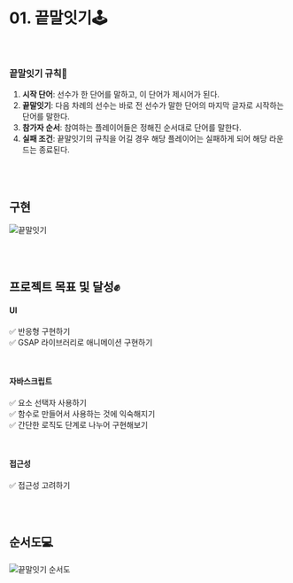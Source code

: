 
# 01. 끝말잇기🕹

<br/>

### 끝말잇기 규칙📌
1. **시작 단어**: 선수가 한 단어를 말하고, 이 단어가 제시어가 된다.
2. **끝말잇기**: 다음 차례의 선수는 바로 전 선수가 말한 단어의 마지막 글자로 시작하는 단어를 말한다.
3. **참가자 순서**: 참여하는 플레이어들은 정해진 순서대로 단어를 말한다.
4. **실패 조건**: 끝말잇기의 규칙을 어길 경우 해당 플레이어는 실패하게 되어 해당 라운드는 종료된다.

<br/><br/>

## 구현
![끝말잇기](https://github.com/user-attachments/assets/143c7c4a-570c-423c-b881-22f7d823d508)

<br/><br/>

## 프로젝트 목표 및 달성✊

#### UI
✅ 반응형 구현하기 <br/>
✅ GSAP 라이브러리로 애니메이션 구현하기

<br/>

#### 자바스크립트 
✅ 요소 선택자 사용하기 <br/>
✅ 함수로 만들어서 사용하는 것에 익숙해지기 <br/>
✅ 간단한 로직도 단계로 나누어 구현해보기

<br/>

#### 접근성
✅ 접근성 고려하기

<br/><br/>

## 순서도💻
![끝말잇기 순서도](https://github.com/user-attachments/assets/227e3b3c-c01e-43cd-894c-192cbba62c4e)

<br/><br/><br/>
